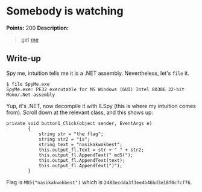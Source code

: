 # Somebody is watching

**Points:** 200
**Description:**

> get [me](http://kenanga.utphax.my/1e7f681f1280d0b2ee9454d077fcc16c/SpyMe.exe)

## Write-up

Spy me, intuition tells me it is a .NET assembly. Nevertheless, let's `file` it.

```
$ file SpyMe.exe 
SpyMe.exe: PE32 executable for MS Windows (GUI) Intel 80386 32-bit Mono/.Net assembly
```

Yup, it's .NET, now decompile it with ILSpy (this is where my intuition comes from). Scroll down at the relevant class, and this shows up:

```
private void button1_Click(object sender, EventArgs e)
        {
            string str = "the flag";
            string str2 = "is";
            string text = "nasikakwokbest";
            this.output_fl.Text = str + " " + str2;
            this.output_fl.AppendText(" md5(");
            this.output_fl.AppendText(text);
            this.output_fl.AppendText(")");
        }
```

Flag is `MD5("nasikakwokbest")` which is `2483ecdda3f3ee4b46bd3e18f0cfcf76`.
